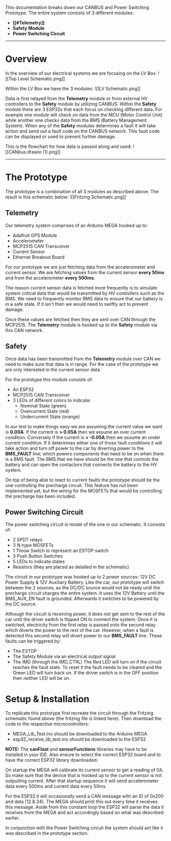 This documentation breaks down our CANBUS and Power Switching Prototype. The entire system consists of 3 different modules:
- **[[#Telemetry]]**
- **Safety Module**
- **Power Switching Circuit**
---
# Overview

In the overview of our electrical systems we are focusing on the LV Box:
![[Top Level Schematic.png]]

Within the LV Box we have the 3 modules:
![[LV Schematic.png]]

Data is first relayed from the **Telemetry** module or from external HV controllers to the **Safety** module by utilizing CANBUS. Within the **Safety** module there are 3 ESP32s that each focus on checking different data. For example one module will check on data from the MCU (Motor Control Unit) while another one checks data from the BMS (Battery Management System). When any of the **Safety** modules determines a fault it will take action and send out a fault code on the CANBUS network. This fault code can be displayed or used to prevent further damage.

This is the flowchart for how data is passed along and used:
![[CANbus.drawio (1).png]]

---
# The Prototype

The prototype is a combination of all 3 modules as described above. The result is this schematic below:
![[Fritzing Schematic.png]]

## Telemetry

Our telemetry system comprises of an Arduino MEGA hooked up to:
- Adafruit GPS Module
- Accelerometer
- MCP2515 CAN Transceiver
- Current Sensor
- Ethernet Breakout Board

For our prototype we are just fetching data from the accelerometer and current sensor. We are fetching values from the current sensor **every 50ms** and from the accelerometer **every 500ms**.

The reason current sensor data is fetched more frequently is to simulate system critical data that would be transmitted by HV controllers such as the BMS. We need to frequently monitor BMS data to ensure that our battery is in a safe state. If it isn't then we would need to swiftly act to prevent damage.

Once these values are fetched then they are sent over CAN through the MCP2515. The **Telemetry** module is hooked up to the **Safety** module via this CAN network.

## Safety

Once data has been transmitted from the **Telemetry** module over CAN we need to make sure that data is in range. For the case of the prototype we are only interested in the current sensor data.

For the prototype this module consists of:
- An ESP32
- MCP2515 CAN Transceiver
- 3 LEDs of different colors to indicate:
	- Nominal State (green)
	- Overcurrent State (red)
	- Undercurrent State (orange)

In our test to make things easy we are assuming the current value we want is **0.00A**. If the current is **> 0.05A** then we assume an over current condition. Conversely if the current is **< -0.05A** then we assume an under current condition. If it determines either one of those fault conditions it will take action and turn off power to the car by diverting power to the **BMS_FAULT** line; which powers components that need to be on when there is a BMS fault. The BMS that we have should be the one that controls the battery and can open the contactors that connects the battery to the HV system.

On top of being able to react to current faults the prototype should be the one controlling the precharge circuit. This feature has not been implemented yet, but the wiring for the MOSFETs that would be controlling the precharge has been included.

## Power Switching Circuit

The power switching circuit is model of the one in our schematic. It consists of:
- 2 SPDT relays
- 3 N-type MOSFETs
- 1 Throw Switch to represent an ESTOP switch
- 3 Push Button Switches
- 5 LEDs to indicate states
- Resistors (they are placed as detailed in the schematic)

The circuit in our prototype was hooked up to 2 power sources: 12V DC Power Supply & 12V Auxiliary Battery. Like the car, our prototype will switch between the 2 sources, as the DC/DC source would not be ready until the precharge circuit charges the entire system. It uses the 12V Battery until the BMS_AUX_EN fault is grounded. Afterwards it switches to be powered by the DC source.

Although the circuit is receiving power, it does not get sent to the rest of the car until the driver switch is flipped ON to connect the system. Once it is switched, electricity from the first relay is passed onto the second relay which diverts the power to the rest of the car. However, when a fault is detected this second relay will divert power to our **BMS_FAULT** line. These faults can be triggered by:
- The ESTOP
- The Safety Module via an electrical output signal
- The IMD (through the IMD_CTRL)
The Red LED will turn on if the circuit reaches the fault state. To reset it the fault needs to be cleared and the Green LED will turn back on. If the driver switch is in the OFF position then neither LED will be on.

# Setup & Installation

To replicate this prototype first recreate the circuit through the Fritzing schematic found above (the fritzing file is linked here). Then download the code to the respective microcontrollers:

- MEGA_Lib_Test.ino should be downloaded to the Arduino MEGA
- esp32_receive_lib_test.ino should be downloaded to the ESP32

**NOTE:** The **canFloat** and **sensorFunctions** libraries may have to be installed in your IDE. Also ensure to select the correct ESP32 board and to have the correct ESP32 library downloaded.

On startup the MEGA will calibrate its current sensor to get a reading of 0A. So make sure that the device that is hooked up to the current sensor is not outputting current. After that startup sequence it will send accelerometer data every 500ms and current data every 50ms.

For the ESP32 it will occasionally send a CAN message with an ID of 0x200 and data (12 & 24). The MEGA should print this out every time it receives this message. Aside from this constant loop the ESP32 will parse the data it receives from the MEGA and act accordingly based on what was described earlier.

In conjunction with the Power Switching circuit the system should act like it was described in the prototype section.
